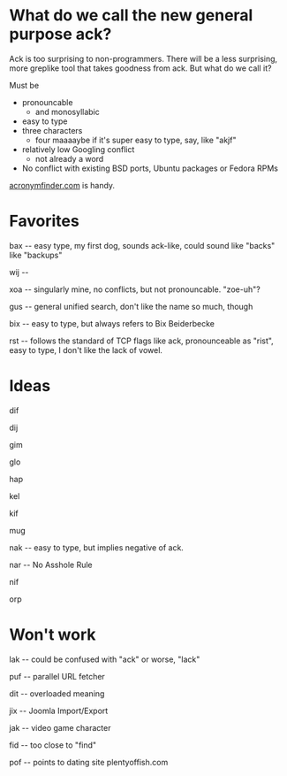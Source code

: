 # What do we call the new general purpose ack?

Ack is too surprising to non-programmers.  There will be a less
surprising, more greplike tool that takes goodness from ack.  But
what do we call it?

Must be

* pronouncable
    * and monosyllabic
* easy to type
* three characters
    * four maaaaybe if it's super easy to type, say, like "akjf"
* relatively low Googling conflict
    * not already a word
* No conflict with existing BSD ports, Ubuntu packages or Fedora RPMs

[acronymfinder.com](http://www.acronymfinder.com/) is handy.

# Favorites

bax -- easy type, my first dog, sounds ack-like, could sound like "backs" like "backups"

wij --

xoa -- singularly mine, no conflicts, but not pronouncable.  "zoe-uh"?

gus -- general unified search, don't like the name so much, though

bix -- easy to type, but always refers to Bix Beiderbecke

rst -- follows the standard of TCP flags like ack, pronounceable as "rist", easy to type, I don't like the lack of vowel.

# Ideas

dif

dij

gim

glo

hap

kel

kif

mug

nak -- easy to type, but implies negative of ack.

nar -- No Asshole Rule

nif

orp


# Won't work

lak -- could be confused with "ack" or worse, "lack"

puf -- parallel URL fetcher

dit -- overloaded meaning

jix -- Joomla Import/Export

jak -- video game character

fid -- too close to "find"

pof -- points to dating site plentyoffish.com
